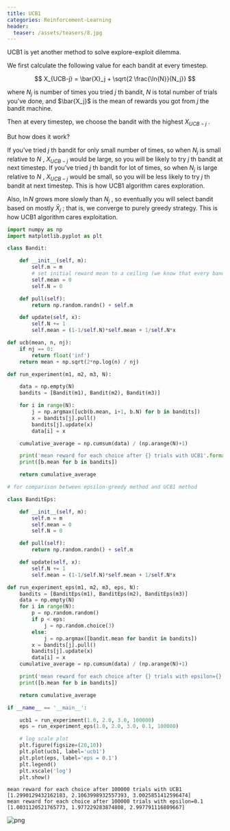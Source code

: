```yaml
---
title: UCB1
categories: Reinforcement-Learning
header:
  teaser: /assets/teasers/8.jpg
---
```


UCB1 is yet another method to solve explore-exploit dilemma.

We first calculate the following value for each bandit at every timestep.

$$
X_{UCB-j} = \bar{X}_j + \sqrt{2 \frac{\ln{N}}{N_j}}
$$

where $N_j$ is number of times you tried $j$ th bandit, $N$ is total number of trials you've done, and $\bar{X_j}$ is the mean of rewards you got from $j$ the bandit machine.

Then at every timestep, we choose the bandit with the highest $X_{UCB-j}$ .

But how does it work?

If you've tried $j$ th bandit for only small number of times, so when $N_j$ is small relative to $N$ , $X_{UCB-j}$ would be large, so you will be likely to try $j$ th bandit at next timestep. If you've tried $j$ th bandit for lot of times, so when $N_j$ is large relative to $N$ , $X_{UCB-j}$ would be small, so you will be less likely to try $j$ th bandit at next timestep. This is how UCB1 algorithm cares exploration.

Also, $\ln{N}$ grows more slowly than $N_j$ , so eventually you will select bandit based on mostly $\bar{X}_j$ ; that is, we converge to purely greedy strategy. This is how UCB1 algorithm cares exploitation.


```python
import numpy as np
import matplotlib.pyplot as plt
```


```python
class Bandit:

    def __init__(self, m):
        self.m = m
        # set initial reward mean to a ceiling (we know that every bandit reward is lower than 10)
        self.mean = 0
        self.N = 0

    def pull(self):
        return np.random.randn() + self.m

    def update(self, x):
        self.N += 1
        self.mean = (1-1/self.N)*self.mean + 1/self.N*x
```


```python
def ucb(mean, n, nj):
    if nj == 0:
        return float('inf')
    return mean + np.sqrt(2*np.log(n) / nj)
```


```python
def run_experiment(m1, m2, m3, N):

    data = np.empty(N)
    bandits = [Bandit(m1), Bandit(m2), Bandit(m3)]

    for i in range(N):
        j = np.argmax([ucb(b.mean, i+1, b.N) for b in bandits])
        x = bandits[j].pull()
        bandits[j].update(x)
        data[i] = x

    cumulative_average = np.cumsum(data) / (np.arange(N)+1)

    print('mean reward for each choice after {} trials with UCB1'.format(N))
    print([b.mean for b in bandits])

    return cumulative_average
```


```python
# for comparison between epsilon-greedy method and UCB1 method

class BanditEps:

    def __init__(self, m):
        self.m = m
        self.mean = 0
        self.N = 0

    def pull(self):
        return np.random.randn() + self.m

    def update(self, x):
        self.N += 1
        self.mean = (1-1/self.N)*self.mean + 1/self.N*x

def run_experiment_eps(m1, m2, m3, eps, N):
    bandits = [BanditEps(m1), BanditEps(m2), BanditEps(m3)]
    data = np.empty(N)
    for i in range(N):
        p = np.random.random()
        if p < eps:
            j = np.random.choice(3)
        else:
            j = np.argmax([bandit.mean for bandit in bandits])
        x = bandits[j].pull()
        bandits[j].update(x)
        data[i] = x
    cumulative_average = np.cumsum(data) / (np.arange(N)+1)

    print('mean reward for each choice after {} trials with epsilon={}'.format(N, eps))
    print([b.mean for b in bandits])

    return cumulative_average
```


```python
if __name__ == '__main__':

    ucb1 = run_experiment(1.0, 2.0, 3.0, 100000)
    eps = run_experiment_eps(1.0, 2.0, 3.0, 0.1, 100000)

    # log scale plot
    plt.figure(figsize=(20,10))
    plt.plot(ucb1, label='ucb1')
    plt.plot(eps, label='eps = 0.1')
    plt.legend()
    plt.xscale('log')
    plt.show()
```

    mean reward for each choice after 100000 trials with UCB1
    [1.2990129432162183, 2.1063998932557393, 3.0025851412596474]
    mean reward for each choice after 100000 trials with epsilon=0.1
    [1.0031120521765773, 1.977229283874808, 2.997791116809667]



![png](https://lh3.googleusercontent.com/FhQs68Ewd0J0YuI26rbsUI99LBKadNMcrQRayChRnXFj1C6qSV4UXys_h7uHuMsD3phUwziB4M3jq04qt_Ckf3zzMG7aEaY-KqOeEldU5jrZG5qDUyLf77oracFngmH2bykXk7q8AA=w2400)
